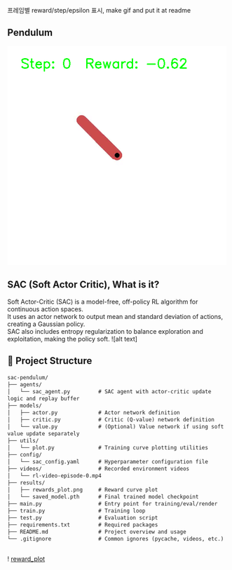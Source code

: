 프레임별 reward/step/epsilon 표시, make gif and put it at readme

## Pendulum
![asdf](results/videos/annotated_episode_dynamic.gif)
## SAC (Soft Actor Critic), What is it?
Soft Actor-Critic (SAC) is a model-free, off-policy RL algorithm for continuous action spaces.  
It uses an actor network to output mean and standard deviation of actions, creating a Gaussian policy.  
SAC also includes entropy regularization to balance exploration and exploitation, making the policy soft. 
![alt text]



## 📁 Project Structure

```text
sac-pendulum/
├── agents/
│   └── sac_agent.py         # SAC agent with actor-critic update logic and replay buffer
├── models/
│   ├── actor.py             # Actor network definition
│   ├── critic.py            # Critic (Q-value) network definition
│   └── value.py             # (Optional) Value network if using soft value update separately
├── utils/
│   └── plot.py              # Training curve plotting utilities
├── config/
│   └── sac_config.yaml      # Hyperparameter configuration file
├── videos/                  # Recorded environment videos
│   └── rl-video-episode-0.mp4
├── results/
│   ├── rewards_plot.png     # Reward curve plot
│   └── saved_model.pth      # Final trained model checkpoint
├── main.py                  # Entry point for training/eval/render
├── train.py                 # Training loop
├── test.py                  # Evaluation script
├── requirements.txt         # Required packages
├── README.md                # Project overview and usage
└── .gitignore               # Common ignores (pycache, videos, etc.)


```





! [reward_plot](results/rewards_plot.png)
